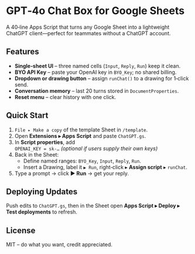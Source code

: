 # GPT‑4o Chat Box for Google Sheets

A 40‑line Apps Script that turns any Google Sheet into a lightweight ChatGPT
client—perfect for teammates without a ChatGPT account.

## Features
* **Single‑sheet UI** – three named cells (`Input`, `Reply`, `Run`) keep it clean.
* **BYO API Key** – paste your OpenAI key in `BYO_Key`; no shared billing.
* **Dropdown or drawing button** – assign `runChat()` to a drawing for 1‑click send.
* **Conversation memory** – last 20 turns stored in `DocumentProperties`.
* **Reset menu** – clear history with one click.

## Quick Start
1. `File ▸ Make a copy` of the template Sheet in `/template`.
2. Open **Extensions ▸ Apps Script** and paste `ChatGPT.gs`.
3. In **Script properties**, add  
   `OPENAI_KEY = sk-…`  *(optional if users supply their own keys)*  
4. Back in the Sheet:  
   * Define named ranges: `BYO_Key`, `Input`, `Reply`, `Run`.  
   * Insert a Drawing, label it `▶ Run`, right‑click ▸ **Assign script** ▸ `runChat`.  
5. Type a prompt → click **▶ Run** → get your reply.

## Deploying Updates
Push edits to `ChatGPT.gs`, then in the Sheet open **Apps Script ▸ Deploy ▸ Test deployments** to refresh.

## License
MIT – do what you want, credit appreciated.
